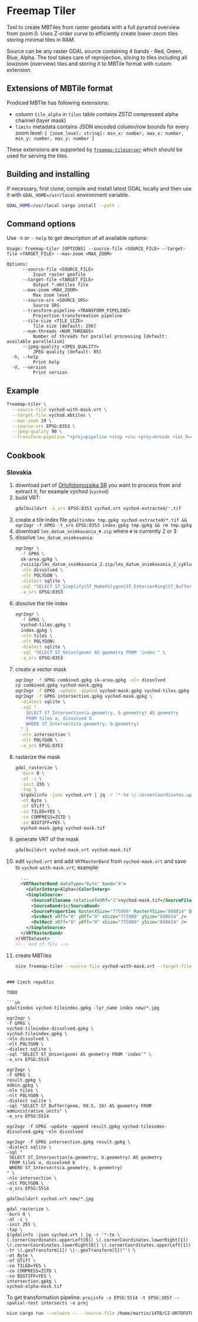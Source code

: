 # Freemap Tiler

Tool to create MBTiles from raster geodata with a full pyramid overview from zoom 0.
Uses Z-order curve to efficiently create lower-zoom tiles storing minimal tiles in RAM.

Source can be any raster GDAL source containing 4 bands - Red, Green, Blue, Alpha.
The tool takes care of reprojection, slicing to tiles including all lowzoom (overview) tiles and storing it to MBTile format with cusom extension.

## Extensions of MBTile format

Prodiced MBTile has following extensions:

- column `tile_alpha` in `tiles` table contains ZSTD compressed alpha channel (layer mask)
- `limits` metadata contains JSON encoded column/row bounds for every zoom level: `{ [zoom_level: string]: min_x: number, max_x: number, min_y: number, max_y: number }`

These extensions are supported by [`freemap-tileserver`](https://github.com/FreemapSlovakia/freemap-tileserver) which should be used for serving the tiles.

## Building and installing

If necessary, first clone, compile and install latest GDAL locally and then use it with `GDAL_HOME=/usr/local` environment variable.

```sh
GDAL_HOME=/usr/local cargo install --path .
```

## Command options

Use `-h` or `--help` to get description of all available options:

```
Usage: freemap-tiler [OPTIONS] --source-file <SOURCE_FILE> --target-file <TARGET_FILE> --max-zoom <MAX_ZOOM>

Options:
      --source-file <SOURCE_FILE>
          Input raster geofile
      --target-file <TARGET_FILE>
          Output *.mbtiles file
      --max-zoom <MAX_ZOOM>
          Max zoom level
      --source-srs <SOURCE_SRS>
          Source SRS
      --transform-pipeline <TRANSFORM_PIPELINE>
          Projection transformation pipeline
      --tile-size <TILE_SIZE>
          Tile size [default: 256]
      --num-threads <NUM_THREADS>
          Number of threads for parallel processing [default: available parallelism]
      --jpeg-quality <JPEG_QUALITY>
          JPEG quality [default: 85]
  -h, --help
          Print help
  -V, --version
          Print version
```

## Example

```sh
freemap-tiler \
  --source-file vychod-with-mask.vrt \
  --target-file vychod.mbtiles \
  --max-zoom 19 \
  --source-srs EPSG:8353 \
  --jpeg-quality 90 \
  --transform-pipeline "+proj=pipeline +step +inv +proj=krovak +lat_0=49.5 +lon_0=24.8333333333333 +alpha=30.2881397527778 +k=0.9999 +x_0=0 +y_0=0 +ellps=bessel +step +inv +proj=hgridshift +grids=Slovakia_JTSK03_to_JTSK.gsb +step +proj=krovak +lat_0=49.5 +lon_0=24.8333333333333 +alpha=30.2881397527778 +k=0.9999 +x_0=0 +y_0=0 +ellps=bessel +step +inv +proj=krovak +lat_0=49.5 +lon_0=24.8333333333333 +alpha=30.2881397527778 +k=0.9999 +x_0=0 +y_0=0 +ellps=bessel +step +proj=push +v_3 +step +proj=cart +ellps=bessel +step +proj=helmert +x=485.021 +y=169.465 +z=483.839 +rx=-7.786342 +ry=-4.397554 +rz=-4.102655 +s=0 +convention=coordinate_frame +step +inv +proj=cart +ellps=WGS84 +step +proj=pop +v_3 +step +proj=webmerc +lat_0=0 +lon_0=0 +x_0=0 +y_0=0 +ellps=WGS84"
```

## Cookbook

### Slovakia

1. download part of [Ortofotomozaika SR](https://www.geoportal.sk/sk/zbgis/ortofotomozaika/) you want to process from and extract it, for example _východ_ (`vychod`)
1. build VRT:
   ```sh
   gdalbuildvrt -a_srs EPSG:8353 vychod.vrt vychod-extracted/*.tif
   ```
1. create a tile index file `gdaltindex tmp.gpkg vychod-extracted/*.tif && ogr2ogr -f GPKG -t_srs EPSG:8353 index.gpkg tmp.gpkg && rm tmp.gpkg`
1. download `lms_datum_snimkovania_#.zip` where `#` is currently 2 or 3
1. dissolve `lms_datum_snimkovania`:
   ```sh
   ogr2ogr \
     -f GPKG \
     sk-area.gpkg \
     /vsizip/lms_datum_snimkovania_2.zip/lms_datum_snimkovania_2_cyklus.shp \
     -nln dissolved \
     -nlt POLYGON \
     -dialect sqlite \
     -sql "SELECT ST_Simplify(ST_MakePolygon(ST_ExteriorRing(ST_Buffer(ST_Union(geometry), 0.00001, 1))), 0.1) AS geometry FROM lms_datum_snimkovania_2_cyklus" \
     -a_srs EPSG:8353
   ```
1. dissolve the tile index
   ```sh
   ogr2ogr \
     -f GPKG \
     vychod-tiles.gpkg \
     index.gpkg \
     -nln tiles \
     -nlt POLYGON\
     -dialect sqlite \
     -sql "SELECT ST_Union(geom) AS geometry FROM 'index'" \
     -a_srs EPSG:8353
   ```
1. create a vector mask
   ```sh
   ogr2ogr -f GPKG combined.gpkg sk-area.gpkg -nln dissolved
   cp combined.gpkg vychod-mask.gpkg
   ogr2ogr -f GPKG -update -append vychod-mask.gpkg vychod-tiles.gpkg -nln tiles
   ogr2ogr -f GPKG intersection.gpkg vychod-mask.gpkg \
     -dialect sqlite \
     -sql "
       SELECT ST_Intersection(a.geometry, b.geometry) AS geometry
       FROM tiles a, dissolved b
       WHERE ST_Intersects(a.geometry, b.geometry)
     " \
     -nln intersection \
     -nlt POLYGON \
     -a_srs EPSG:8353
   ```
1. rasterize the mask
   ```sh
   gdal_rasterize \
     -burn 0 \
     -at -i \
     -init 255 \
     -tap \
     $(gdalinfo -json vychod.vrt | jq -r '"-te \(.cornerCoordinates.upperLeft[0]) \(.cornerCoordinates.lowerRight[1]) \(.cornerCoordinates.lowerRight[0]) \(.cornerCoordinates.upperLeft[1]) -tr \(.geoTransform[1]) \(-.geoTransform[5])"') \
     -ot Byte \
     -of GTiff \
     -co TILED=YES \
     -co COMPRESS=ZSTD \
     -co BIGTIFF=YES \
     vychod-mask.gpkg vychod-mask.tif
   ```
1. generate VRT of the mask
   ```sh
   gdalbuildvrt vychod-mask.vrt vychod-mask.tif
   ```
1. edit `vychod.vrt` and add `VRTRasterBand` from `vychod-mask.vrt` and save to `vychod-with-mask.vrt`; example:
   ```xml
     ...
     <VRTRasterBand dataType="Byte" band="4">
       <ColorInterp>Alpha</ColorInterp>
       <SimpleSource>
         <SourceFilename relativeToVRT="1">vychod-mask.tif</SourceFilename>
         <SourceBand>1</SourceBand>
         <SourceProperties RasterXSize="775000" RasterYSize="898014" DataType="Byte" BlockXSize="256" BlockYSize="256" />
         <SrcRect xOff="0" yOff="0" xSize="775000" ySize="898014" />
         <DstRect xOff="0" yOff="0" xSize="775000" ySize="898014" />
       </SimpleSource>
     </VRTRasterBand>
   </VRTDataset>
   <!-- end of file -->
   ```
1. create MBTiles
   ```sh
   nice freemap-tiler --source-file vychod-with-mask.vrt --target-file vychod.mbtiles --max-zoom 19 --source-srs EPSG:8353 --jpeg-quality 85 --transform-pipeline "+proj=pipeline +step +inv +proj=krovak +lat_0=49.5 +lon_0=24.8333333333333 +alpha=30.2881397527778 +k=0.9999 +x_0=0 +y_0=0 +ellps=bessel +step +inv +proj=hgridshift +grids=Slovakia_JTSK03_to_JTSK.gsb +step +proj=krovak +lat_0=49.5 +lon_0=24.8333333333333 +alpha=30.2881397527778 +k=0.9999 +x_0=0 +y_0=0 +ellps=bessel +step +inv +proj=krovak +lat_0=49.5 +lon_0=24.8333333333333 +alpha=30.2881397527778 +k=0.9999 +x_0=0 +y_0=0 +ellps=bessel +step +proj=push +v_3 +step +proj=cart +ellps=bessel +step +proj=helmert +x=485.021 +y=169.465 +z=483.839 +rx=-7.786342 +ry=-4.397554 +rz=-4.102655 +s=0 +convention=coordinate_frame +step +inv +proj=cart +ellps=WGS84 +step +proj=pop +v_3 +step +proj=webmerc +lat_0=0 +lon_0=0 +x_0=0 +y_0=0 +ellps=WGS84"
   ```

````

### Czech republic

TODO

```sh
gdaltindex vychod-tileindex.gpkg -lyr_name index new/*.jpg

ogr2ogr \
-f GPKG \
vychod-tileindex-dissolved.gpkg \
vychod-tileindex.gpkg \
-nln dissolved \
-nlt POLYGON \
-dialect sqlite \
-sql "SELECT ST_Union(geom) AS geometry FROM 'index'" \
-a_srs EPSG:5514

ogr2ogr \
-f GPKG \
result.gpkg \
admin.gpkg \
-nln tiles \
-nlt POLYGON \
-dialect sqlite \
-sql "SELECT ST_Buffer(geom, 99.5, 16) AS geometry FROM administrative_units" \
-a_srs EPSG:5514

ogr2ogr -f GPKG -update -append result.gpkg vychod-tileindex-dissolved.gpkg -nln dissolved

ogr2ogr -f GPKG intersection.gpkg result.gpkg \
-dialect sqlite \
-sql "
 SELECT ST_Intersection(a.geometry, b.geometry) AS geometry
 FROM tiles a, dissolved b
 WHERE ST_Intersects(a.geometry, b.geometry)
" \
-nln intersection \
-nlt POLYGON \
-a_srs EPSG:5514

gdalbuildvrt vychod.vrt new/*.jpg

gdal_rasterize \
-burn 0 \
-at -i \
-init 255 \
-tap \
$(gdalinfo -json vychod.vrt | jq -r '"-te \(.cornerCoordinates.upperLeft[0]) \(.cornerCoordinates.lowerRight[1]) \(.cornerCoordinates.lowerRight[0]) \(.cornerCoordinates.upperLeft[1]) -tr \(.geoTransform[1]) \(-.geoTransform[5])"') \
-ot Byte \
-of GTiff \
-co TILED=YES \
-co COMPRESS=ZSTD \
-co BIGTIFF=YES \
intersection.gpkg \
vychod-alpha-mask.tif
````

To get transformation pipeline: `projinfo -s EPSG:5514 -t EPSG:3857 --spatial-test intersects -o proj`

```sh
nice cargo run --release -- --source-file /home/martin/14TB/CZ-ORTOFOTO/vychod/test.vrt --target-file /home/martin/14TB/CZ-ORTOFOTO//vychod/test.mbtiles --max-zoom 20 --source-srs EPSG:5514 --jpeg-quality 90 --bounding-polygon /home/martin/14TB/CZ-ORTOFOTO/vychod/test-bounds.geojson --transform-pipeline "+proj=pipeline +step +inv +proj=krovak +lat_0=49.5 +lon_0=24.8333333333333 +alpha=30.2881397527778 +k=0.9999 +x_0=0 +y_0=0 +ellps=bessel +step +proj=push +v_3 +step +proj=cart +ellps=bessel +step +proj=helmert +x=570.8 +y=85.7 +z=462.8 +rx=4.998 +ry=1.587 +rz=5.261 +s=3.56 +convention=position_vector +step +inv +proj=cart +ellps=WGS84 +step +proj=pop +v_3 +step +proj=webmerc +lat_0=0 +lon_0=0 +x_0=0 +y_0=0 +ellps=WGS84"
```
